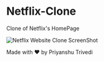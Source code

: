# Netflix-Clone
Clone of Netflix's HomePage 

![Netflix Website Clone ScreenShot](https://github.com/PriyanshuTrivedi07/Netflix-Clone/assets/118791702/60b8153d-7dc8-48af-a809-b8234fb07275)

Made with ❤ by Priyanshu Trivedi

